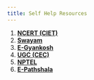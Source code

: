 ```yaml
---
title: Self Help Resources
---
```


1. <a href="https://ciet.nic.in/" target="_blank">**NCERT (CIET)**</a> 
2. <a href="https://swayam.gov.in/" target="_blank">**Swayam**</a> 
3. <a href="https://egyankosh.ac.in/" target="_blank">**E-Gyankosh**</a>
4. <a href="https://cec.nic.in/cec/" target="_blank">**UGC (CEC)**</a>
5. <a href="https://nptel.ac.in/" target="_blank">**NPTEL**</a>
6. <a href="https://epathshala.nic.in/" target="_blank">**E-Pathshala**</a>